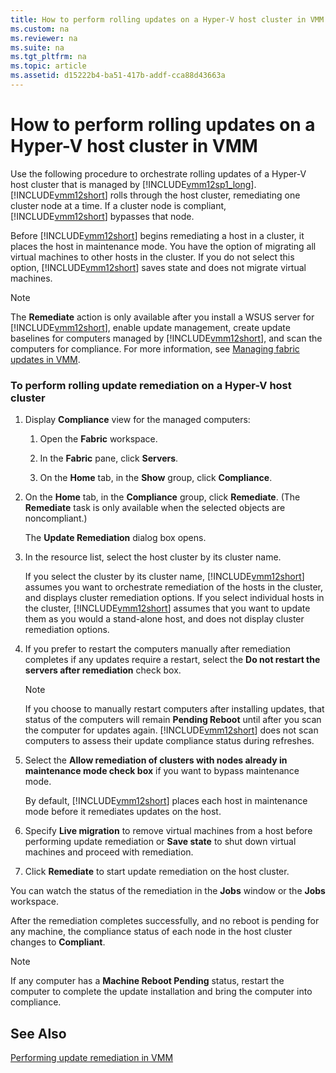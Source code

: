 ```yaml
---
title: How to perform rolling updates on a Hyper-V host cluster in VMM
ms.custom: na
ms.reviewer: na
ms.suite: na
ms.tgt_pltfrm: na
ms.topic: article
ms.assetid: d15222b4-ba51-417b-addf-cca88d43663a
---
```

# How to perform rolling updates on a Hyper-V host cluster in VMM
Use the following procedure to orchestrate rolling updates of a Hyper\-V host cluster that is managed by [!INCLUDE[vmm12sp1_long](./Token/vmm12sp1_long_md.md)]. [!INCLUDE[vmm12short](./Token/vmm12short_md.md)] rolls through the host cluster, remediating one cluster node at a time. If a cluster node is compliant, [!INCLUDE[vmm12short](./Token/vmm12short_md.md)] bypasses that node.

Before [!INCLUDE[vmm12short](./Token/vmm12short_md.md)] begins remediating a host in a cluster, it places the host in maintenance mode. You have the option of migrating all virtual machines to other hosts in the cluster. If you do not select this option, [!INCLUDE[vmm12short](./Token/vmm12short_md.md)] saves state and does not migrate virtual machines.

> [!NOTE]
> The **Remediate** action is only available after you install a WSUS server for [!INCLUDE[vmm12short](./Token/vmm12short_md.md)], enable update management, create update baselines for computers managed by [!INCLUDE[vmm12short](./Token/vmm12short_md.md)], and scan the computers for compliance. For more information, see [Managing fabric updates in VMM](./Managing-fabric-updates-in-VMM.md).

### To perform rolling update remediation on a Hyper\-V host cluster

1.  Display **Compliance** view for the managed computers:

    1.  Open the **Fabric** workspace.

    2.  In the **Fabric** pane, click **Servers**.

    3.  On the **Home** tab, in the **Show** group, click **Compliance**.

2.  On the **Home** tab, in the **Compliance** group, click **Remediate**. \(The **Remediate** task is only available when the selected objects are noncompliant.\)

    The **Update Remediation** dialog box opens.

3.  In the resource list, select the host cluster by its cluster name.

    If you select the cluster by its cluster name, [!INCLUDE[vmm12short](./Token/vmm12short_md.md)] assumes you want to orchestrate remediation of the hosts in the cluster, and displays cluster remediation options. If you select individual hosts in the cluster, [!INCLUDE[vmm12short](./Token/vmm12short_md.md)] assumes that you want to update them as you would a stand\-alone host, and does not display cluster remediation options.

4.  If you prefer to restart the computers manually after remediation completes if any updates require a restart, select the **Do not restart the servers after remediation** check box.

    > [!NOTE]
    > If you choose to manually restart computers after installing updates, that status of the computers will remain **Pending Reboot** until after you scan the computer for updates again. [!INCLUDE[vmm12short](./Token/vmm12short_md.md)] does not scan computers to assess their update compliance status during refreshes.

5.  Select the **Allow remediation of clusters with nodes already in maintenance mode check box** if you want to bypass maintenance mode.

    By default, [!INCLUDE[vmm12short](./Token/vmm12short_md.md)] places each host in maintenance mode before it remediates updates on the host.

6.  Specify **Live migration** to remove virtual machines from a host before performing update remediation or **Save state** to shut down virtual machines and proceed with remediation.

7.  Click **Remediate** to start update remediation on the host cluster.

You can watch the status of the remediation in the **Jobs** window or the **Jobs** workspace.

After the remediation completes successfully, and no reboot is pending for any machine, the compliance status of each node in the host cluster changes to **Compliant**.

> [!NOTE]
> If any computer has a **Machine Reboot Pending** status, restart the computer to complete the update installation and bring the computer into compliance.

## See Also
[Performing update remediation in VMM](./Performing-update-remediation-in-VMM.md)


